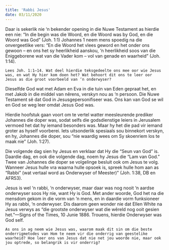 ```yaml
---
title: 'Rabbi Jesus'
date: 03/11/2020
---
```


Daar is sekerlik nie ‘n bekender opening in die Nuwe Testament as hierdie een nie: “In die begin was die Woord, en die Woord was by God, en die Woord was God” (Joh. 1:1) Johannes 1 neem mens spoedig na die onvergeetlike vers: “En die Woord het vlees geword en het onder ons gewoon – en ons het sy heerlikheid aanskou, ‘n heerlikheid soos van die Eniggeborene wat van die Vader kom – vol van genade en waarheid” (Joh. 1:14).

`Lees Joh. 1:1–14. Wat deel hierdie teksgedeelte ons mee oor wie Jesus was, en wat Hy hier kom doen het? Wat behoort dit ons te leer oor Jesus as die groot voorbeeld van ‘n onderwyser?`

Dieselfde God wat met Adam en Eva in die tuin van Eden gepraat het, en met Jakob in die middel van nêrens, verskyn nou as ‘n persoon. Die Nuwe Testament sê dat God in Jesusgepersonifiseer was. Ons kan van God se wil en God se weg leer omdat Jesus God was.

Hierdie hoofstuk gaan voort om te vertel watter meesleurende prediker Johannes die doper was, sodat selfs die godsdienstige leiers in Jerusalem vermoed het dat hy iemand besonders was. Maar hy het die pad vir iemand groter as hyself voorberei. Iets uitsonderlik spesiaals sou binnekort verskyn, en hy, Johannes die doper, sou “nie waardig wees om Sy skoenriem los te maak nie” (Joh. 1:27).

Die volgende dag sien hy Jesus en verklaar dat Hy die “Seun van God” is. Daardie dag, en ook die volgende dag, noem hy Jesus die “Lam van God.” Twee van Johannes die doper se volgelinge besluit ook om Jesus te volg. Wanneer Jesus hulle vra waarna hulle opsoek is, spreek hulle hom aan as “Rabbi” (wat vertaal word as Onderwyser of Meester)” (Joh. 1:38, DB en AFR53).

Jesus is wel ‘n rabbi, ‘n onderwyser, maar daar was nog nooit ‘n aardse onderwyser soos Hy nie, want Hy is God. Met ander woorde, God het na die mensdom gekom in die vorm van ‘n mens, en in daardie vorm funksioneer Hy as rabbi,   ‘n onderwyser. Dis daarom geen wonder nie dat Ellen White na Jesus verwys as “die grootste onderwyser wat die wêreld nog ooit gesien het.”—Signs of the Times, 10 Junie 1886. Trouens, hierdie Onderwyser was God self.

`As ons in ag neem wie Jesus was, waarom maak dit sin om die beste onderrigmetodes van Hom te neem vir die onderrig van geestelike waarheid? Hoe leer ons van Jesus dat nie net jou woorde nie, maar ook jou optrede, so belangrik is vir onderrig?`